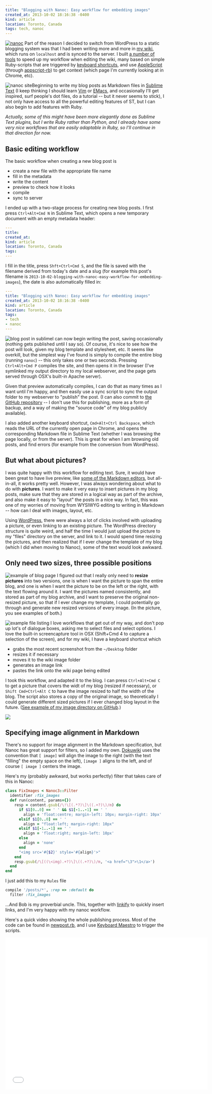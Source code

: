 ```yaml
---
title: "Blogging with Nanoc: Easy workflow for embedding images"
created_at: 2013-10-02 18:16:38 -0400
kind: article
location: Toronto, Canada
tags: tech, nanoc
---
```


[![nanoc ](/blog/images/2013-10-02-blogging-with-nanoc-easy-workflow-for-embedding-images_-_half-02.png)](http://nanoc.ws/)
Part of the reason I decided to switch from WordPress to a static blogging system was that I had been writing more and more in [my wiki](http://reganmian.net/wiki), which runs on `localhost` and is synced to the server. I built [a number of tools](http://reganmian.net/wiki/researchr:start) to speed up my workflow when editing the wiki, many based on simple Ruby-scripts that are triggered by [keyboard shortcuts](http://www.keyboardmaestro.com/), and use [AppleScript](http://developer.apple.com/applescript/) (through [appscript-rb](http://appscript.sourceforge.net/rb-appscript/)) to get context (which page I'm currently looking at in Chrome, etc). 

![ nanoc site](/blog/images/2013-10-02-blogging-with-nanoc-easy-workflow-for-embedding-images_-_half-03.png)Beginning to write my blog posts as Markdown files in [Sublime Text](http://www.sublimetext.com/) (I keep thinking I should learn [Vim](http://www.vim.org/) or [EMacs](http://www.gnu.org/s/emacs/), and occasionally I'll get inspired, surf people's dot files, do a tutorial -- but it never seems to stick), I not only have access to all the powerful editing features of ST, but I can also begin to add features with  Ruby. 

<!-- more -->

*Actually, some of this might have been more elegantly done as Sublime Text plugins, but I write Ruby rather than Python, and I already have some very nice workflows that are easily adaptable in Ruby, so I'll continue in that direction for now.*

## Basic editing workflow

The basic workflow when creating a new blog post is

  * create a new file with the appropriate file name
  * fill in the metadata
  * write the content
  * preview to check how it looks
  * compile
  * sync to server

I ended up with a two-stage process for creating new blog posts. I first press `Ctrl+Alt+Cmd N` in Sublime Text, which opens a new temporary document with an empty metadata header:

```yaml
---
title: 
created_at:
kind: article
location: Toronto, Canada
tags:
---
```

I fill in the title, press `Shft+Ctrl+Cmd S`, and the file is saved with the filename derived from today's date and a slug (for example this post's filename is `2013-10-02-blogging-with-nanoc-easy-workflow-for-embedding-images`), the date is also automatically filled in:

```yaml
---
title: "Blogging with Nanoc: Easy workflow for embedding images"
created_at: 2013-10-02 18:16:38 -0400
kind: article
location: Toronto, Canada
tags:
- tech
- nanoc
---
```

![blog post in sublime ](/blog/images/2013-10-02-blogging-with-nanoc-easy-workflow-for-embedding-images_-_half-01.png)I can now begin writing the post, saving occasionally (nothing gets published until I say so). Of course, it's nice to see how the post will look, given my blog template and stylesheet, etc. It seems like overkill, but the simplest way I've found is simply to compile the entire blog (running `nanoc`) -- this only takes one or two seconds. Pressing `Ctrl+Alt+Cmd P` compiles the site, and then opens it in the browser (I've symlinked my output directory to my local webserver, and the page gets served through OSX's built-in Apache server). 

Given that preview automatically compiles, I can do that as many times as I want until I'm happy, and then easily use a sync script to sync the output folder to my webserver to "publish" the post. (I can also commit to [the GitHub repository](https://github.com/houshuang/blog) -- I don't use this for publishing, more as a form of backup, and a way of making the "source code" of my blog publicly available).

I also added another keyboard shortcut, `Cmd+Alt+Ctrl Backspace`, which reads the URL of the currently open page in Chrome, and opens the corresponding Markdown file in Sublime Text (whether I was browsing the page locally, or from the server). This is great for when I am browsing old posts, and find errors (for example from the conversion from WordPress).

## But what about pictures?

I was quite happy with this workflow for editing text. Sure, it would have been great to have live preview, like [some of the Markdown editors](http://mouapp.com/), but all-in-all, it works pretty well. However, I was always wondering about what to do with **pictures**. I want to make it very easy to insert pictures in my blog posts, make sure that they are stored in a logical way as part of the archive, and also make it easy to "layout" the posts in a nice way. In fact, this was one of my worries of moving from WYSIWYG editing to writing in Markdown -- how can I deal with images, layout, etc.

Using [WordPress](http://wordpress.com/), there were always a lot of clicks involved with uploading a picture, or even linking to an existing picture. The WordPress directory structure is quite weird, and half the time I would just upload the picture to my "files" directory on the server, and link to it. I would spend time resizing the pictures, and then realized that if I ever change the template of my blog (which I did when moving to Nanoc), some of the text would look awkward.

## Only need two sizes, three possible positions

![ example of blog page](/blog/images/2013-10-02-blogging-with-nanoc-easy-workflow-for-embedding-images_-_half-04.png)
I figured out that I really only need to **resize pictures** into two versions, one is when I want the picture to span the entire blog, and one is when I want the picture to be on the left or the right, with the text flowing around it. I want the pictures named consistently, and stored as part of my blog archive, and I want to preserve the original non-resized picture, so that if I ever change my template, I could potentially go through and generate new resized versions of every image. (In the picture, you see examples of both.)

![example file listing ](/blog/images/2013-10-02-blogging-with-nanoc-easy-workflow-for-embedding-images_-_half-05.png)
I love workflows that get out of my way, and don't pop up lot's of dialogue boxes, asking me to select files and select options. I love the built-in screencapture tool in OSX (Shift+Cmd 4 to capture a selection of the screen), and for my wiki, I have a keyboard shortcut which 

  - grabs the most recent screenshot from the `~/Desktop` folder
  - resizes it if necessary
  - moves it to the wiki image folder
  - generates an image link
  - pastes the link onto the wiki page being edited

I took this workflow, and adapted it to the blog. I can press `Ctrl+Alt+Cmd C` to get a picture that covers the widt of my blog (resized if necessary), or `Shift Cmd+Ctrl+Alt C` to have the image resized to half the width of the blog. The script also stores a copy of the original image, so theoretically I could generate different sized pictures if I ever changed blog layout in the future. ([See example of my image directory on GitHub](https://github.com/houshuang/blog/tree/master/content/images).)

![](/blog/images/2013-10-02-blogging-with-nanoc-easy-workflow-for-embedding-images_-_whole-01.png)

## Specifying image alignment in Markdown

There's no support for image alignment in the Markdown specification, but Nanoc has great support for filters, so I added my own. [Dokuwiki](https://www.dokuwiki.org/) uses the convention that `[ image]` will align the image to the right (with the text "filling" the empty space on the left), `[image ]` aligns to the left, and of course `[ image ]` centers the image.

Here's my (probably awkward, but works perfectly) filter that takes care of this in Nanoc:

```ruby
class FixImages < Nanoc3::Filter
  identifier :fix_images
  def run(content, params={})
    resp = content.gsub(/\!\[(.*?)\]\((.+?)\)/m) do
      if $1[0..0] == ' ' && $1[-1..-1] == ' '
        align = 'float:centre; margin-left: 10px; margin-right: 10px'
      elsif $1[0..0] == ' '
        align = "float:left; margin-right: 10px"
      elsif $1[-1..-1] == ' '
        align = 'float:right; margin-left: 10px'
      else
        align = 'none'
      end
      "<img src='#{$2}' style='#{align}'>"
    end
    resp.gsub(/\[((\<img).+?)\]\((.+?)\)/m, '<a href="\3">\1</a>')
  end
end
```

I just add this to my `Rules` file

```ruby
compile '/posts/*', :rep => :default do
  filter :fix_images
```

...And Bob is my proverbial uncle. This, together with [linkify](http://reganmian.net/blog/2013/03/28/link-helper-for-markdown-using-google-chrome-history-and-other-sources/) to quickly insert links, and I'm very happy with my nanoc workflow.

Here's a quick video showing the whole publishing process. Most of the code can be found in [newpost.rb](https://github.com/houshuang/blog/blob/master/newpost.rb), and I use [Keyboard Maestro](http://www.keyboardmaestro.com/) to trigger the scripts.

<iframe width="640" height="480" src="//www.youtube.com/embed/YcLJmo3r-Ok" frameborder="0" allowfullscreen></iframe>